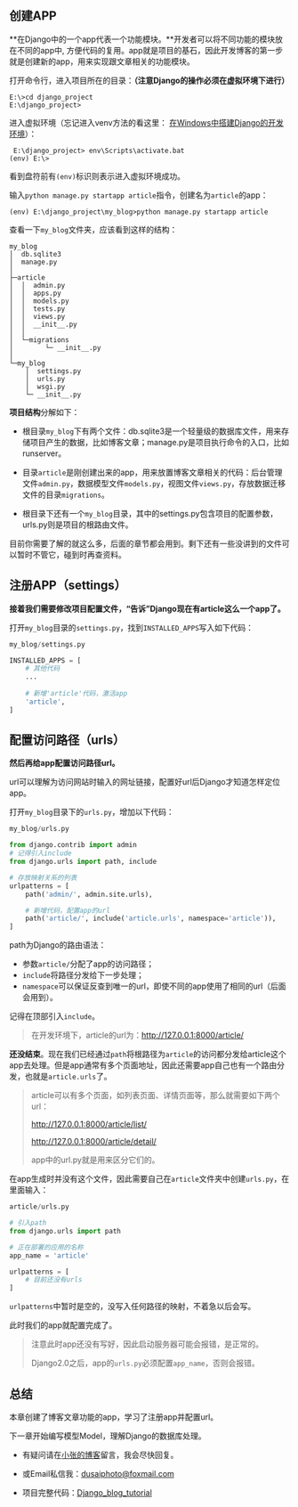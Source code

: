 ## 创建APP

**在Django中的一个app代表一个功能模块。**开发者可以将不同功能的模块放在不同的app中, 方便代码的复用。app就是项目的基石，因此开发博客的第一步就是创建新的app，用来实现跟文章相关的功能模块。

打开命令行，进入项目所在的目录：**（注意Django的操作必须在虚拟环境下进行）**

```
E:\>cd django_project
E:\django_project>
```

进入虚拟环境（忘记进入venv方法的看这里： [在Windows中搭建Django的开发环境](http://www.dusaiphoto.com/article/article-detail/4/)）：

```
 E:\django_project> env\Scripts\activate.bat
(env) E:\>
```

看到盘符前有`(env)`标识则表示进入虚拟环境成功。

输入`python manage.py startapp article`指令，创建名为`article`的app：

```
(env) E:\django_project\my_blog>python manage.py startapp article
```

查看一下`my_blog`文件夹，应该看到这样的结构：

```
my_blog
│  db.sqlite3
│  manage.py
│
├─article
│  │  admin.py
│  │  apps.py
│  │  models.py
│  │  tests.py
│  │  views.py
│  │  __init__.py
│  │
│  └─migrations
│        └─ __init__.py
│
└─my_blog
    │  settings.py
    │  urls.py
    │  wsgi.py
    └─ __init__.py
```

**项目结构**分解如下：

- 根目录`my_blog`下有两个文件：db.sqlite3是一个轻量级的数据库文件，用来存储项目产生的数据，比如博客文章；manage.py是项目执行命令的入口，比如runserver。

- 目录`article`是刚创建出来的app，用来放置博客文章相关的代码：后台管理文件`admin.py`，数据模型文件`models.py`，视图文件`views.py`，存放数据迁移文件的目录`migrations`。

- 根目录下还有一个`my_blog`目录，其中的settings.py包含项目的配置参数，urls.py则是项目的根路由文件。

目前你需要了解的就这么多，后面的章节都会用到。剩下还有一些没讲到的文件可以暂时不管它，碰到时再查资料。

## 注册APP（settings）

**接着我们需要修改项目配置文件，“告诉”Django现在有article这么一个app了。**

打开`my_blog`目录的`settings.py`，找到`INSTALLED_APPS`写入如下代码：

```python
my_blog/settings.py

INSTALLED_APPS = [
	# 其他代码
	...
	
	# 新增'article'代码，激活app
    'article',
]
```

## 配置访问路径（urls）

**然后再给app配置访问路径url。**

url可以理解为访问网站时输入的网址链接，配置好url后Django才知道怎样定位app。

打开`my_blog`目录下的`urls.py`，增加以下代码：

```python
my_blog/urls.py

from django.contrib import admin
# 记得引入include
from django.urls import path, include

# 存放映射关系的列表
urlpatterns = [
    path('admin/', admin.site.urls),

    # 新增代码，配置app的url
    path('article/', include('article.urls', namespace='article')),
]

```

path为Django的路由语法：

- 参数`article/`分配了app的访问路径；
- `include`将路径分发给下一步处理；
- `namespace`可以保证反查到唯一的url，即使不同的app使用了相同的url（后面会用到）。

记得在顶部引入`include`。

> 在开发环境下，article的url为：http://127.0.0.1:8000/article/

**还没结束**。现在我们已经通过`path`将根路径为`article`的访问都分发给article这个app去处理。但是app通常有多个页面地址，因此还需要app自己也有一个路由分发，也就是`article.urls`了。

> article可以有多个页面，如列表页面、详情页面等，那么就需要如下两个url：
>
> http://127.0.0.1:8000/article/list/
>
> http://127.0.0.1:8000/article/detail/
>
> app中的url.py就是用来区分它们的。

在app生成时并没有这个文件，因此需要自己在`article`文件夹中创建`urls.py`，在里面输入：

```python
article/urls.py

# 引入path
from django.urls import path

# 正在部署的应用的名称
app_name = 'article'

urlpatterns = [
    # 目前还没有urls
]
```

`urlpatterns`中暂时是空的，没写入任何路径的映射，不着急以后会写。

此时我们的app就配置完成了。

> 注意此时app还没有写好，因此启动服务器可能会报错，是正常的。
>
> Django2.0之后，app的`urls.py`必须配置`app_name`，否则会报错。

## 总结

本章创建了博客文章功能的app，学习了注册app并配置url。

下一章开始编写模型Model，理解Django的数据库处理。

- 有疑问请在[小张的博客](http://www.dusaiphoto.com)留言，我会尽快回复。
- 或Email私信我：dusaiphoto@foxmail.com

- 项目完整代码：[Django_blog_tutorial](https://github.com/stacklens/django_blog_tutorial)

